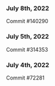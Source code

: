 ### July 8th, 2022

Commit #140290

### July 5th, 2022

Commit #314353


### July 4th, 2022

Commit #72281
